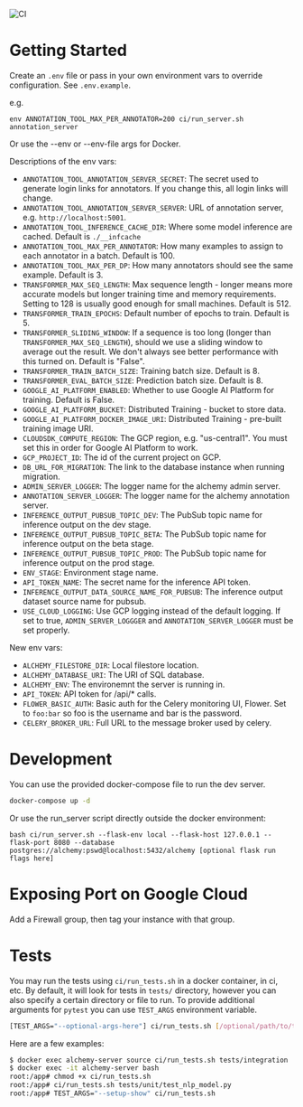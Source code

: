![CI](https://github.com/georgianpartners/annotation_tool/workflows/CI/badge.svg)

# Getting Started

Create an `.env` file or pass in your own environment vars to override configuration. See `.env.example`.

e.g.

```
env ANNOTATION_TOOL_MAX_PER_ANNOTATOR=200 ci/run_server.sh annotation_server
```


Or use the --env or --env-file args for Docker.

Descriptions of the env vars:

- `ANNOTATION_TOOL_ANNOTATION_SERVER_SECRET`: The secret used to generate login links for annotators. If you change this, all login links will change.
- `ANNOTATION_TOOL_ANNOTATION_SERVER_SERVER`: URL of annotation server, e.g. `http://localhost:5001`.
- `ANNOTATION_TOOL_INFERENCE_CACHE_DIR`: Where some model inference are cached. Default is `./__infcache`
- `ANNOTATION_TOOL_MAX_PER_ANNOTATOR`: How many examples to assign to each annotator in a batch. Default is 100.
- `ANNOTATION_TOOL_MAX_PER_DP`: How many annotators should see the same example. Default is 3.
- `TRANSFORMER_MAX_SEQ_LENGTH`: Max sequence length - longer means more accurate models but longer training time and memory requirements. Setting to 128 is usually good enough for small machines. Default is 512.
- `TRANSFORMER_TRAIN_EPOCHS`: Default number of epochs to train. Default is 5.
- `TRANSFORMER_SLIDING_WINDOW`: If a sequence is too long (longer than `TRANSFORMER_MAX_SEQ_LENGTH`), should we use a sliding window to average out the result. We don't always see better performance with this turned on. Default is "False".
- `TRANSFORMER_TRAIN_BATCH_SIZE`: Training batch size. Default is 8.
- `TRANSFORMER_EVAL_BATCH_SIZE`: Prediction batch size. Default is 8.
- `GOOGLE_AI_PLATFORM_ENABLED`: Whether to use Google AI Platform for training. Default is False.
- `GOOGLE_AI_PLATFORM_BUCKET`: Distributed Training - bucket to store data.
- `GOOGLE_AI_PLATFORM_DOCKER_IMAGE_URI`: Distributed Training - pre-built training image URI.
- `CLOUDSDK_COMPUTE_REGION`: The GCP region, e.g. "us-central1". You must set this in order for Google AI Platform to work.
- `GCP_PROJECT_ID`: The id of the current project on GCP.
- `DB_URL_FOR_MIGRATION`: The link to the database instance when running migration.
- `ADMIN_SERVER_LOGGER`: The logger name for the alchemy admin server.
- `ANNOTATION_SERVER_LOGGER`: The logger name for the alchemy annotation server.
- `INFERENCE_OUTPUT_PUBSUB_TOPIC_DEV`: The PubSub topic name for inference output on the dev stage.
- `INFERENCE_OUTPUT_PUBSUB_TOPIC_BETA`: The PubSub topic name for inference output on the beta stage.
- `INFERENCE_OUTPUT_PUBSUB_TOPIC_PROD`: The PubSub topic name for inference output on the prod stage.
- `ENV_STAGE`: Environment stage name.
- `API_TOKEN_NAME`: The secret name for the inference API token.
- `INFERENCE_OUTPUT_DATA_SOURCE_NAME_FOR_PUBSUB`: The inference output dataset source name for pubsub.
- `USE_CLOUD_LOGGING`: Use GCP logging instead of the default logging. If set to true, `ADMIN_SERVER_LOGGGER` and `ANNOTATION_SERVER_LOGGER` must be set properly.

New env vars:

- `ALCHEMY_FILESTORE_DIR`: Local filestore location.
- `ALCHEMY_DATABASE_URI`: The URI of SQL database.
- `ALCHEMY_ENV`: The environemnt the server is running in.
- `API_TOKEN`: API token for /api/* calls.
- `FLOWER_BASIC_AUTH`: Basic auth for the Celery monitoring UI, Flower. Set to `foo:bar` so foo is the username and bar is the password.
- `CELERY_BROKER_URL`: Full URL to the message broker used by celery.

# Development
You can use the provided docker-compose file to run the dev server. 

```bash
docker-compose up -d
```

Or use the run_server script directly outside the docker environment:

```
bash ci/run_server.sh --flask-env local --flask-host 127.0.0.1 --flask-port 8080 --database postgres://alchemy:pswd@localhost:5432/alchemy [optional flask run flags here]
```


# Exposing Port on Google Cloud

Add a Firewall group, then tag your instance with that group.

# Tests
You may run the tests using `ci/run_tests.sh` in a docker container, in ci, etc.
By default, it will look for tests in `tests/` directory, however you can also 
specify a certain directory or file to run. 
To provide additional arguments for `pytest` you can use `TEST_ARGS` environment variable.

```bash
[TEST_ARGS="--optional-args-here"] ci/run_tests.sh [/optional/path/to/test]
```

Here are a few examples:

```bash
$ docker exec alchemy-server source ci/run_tests.sh tests/integration
$ docker exec -it alchemy-server bash 
root:/app# chmod +x ci/run_tests.sh
root:/app# ci/run_tests.sh tests/unit/test_nlp_model.py
root:/app# TEST_ARGS="--setup-show" ci/run_tests.sh 
```

